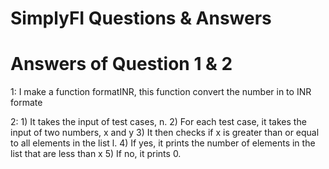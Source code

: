 # SimplyFI Questions & Answers

# Answers of Question 1 & 2

1: I make a function formatINR, this function convert the number in to INR formate

2: 1) It takes the input of test cases, n.
   2) For each test case, it takes the input of two numbers, x and y
   3) It then checks if x is greater than or equal to all elements in the list l.
   4) If yes, it prints the number of elements in the list that are less than x
   5) If no, it prints 0.
